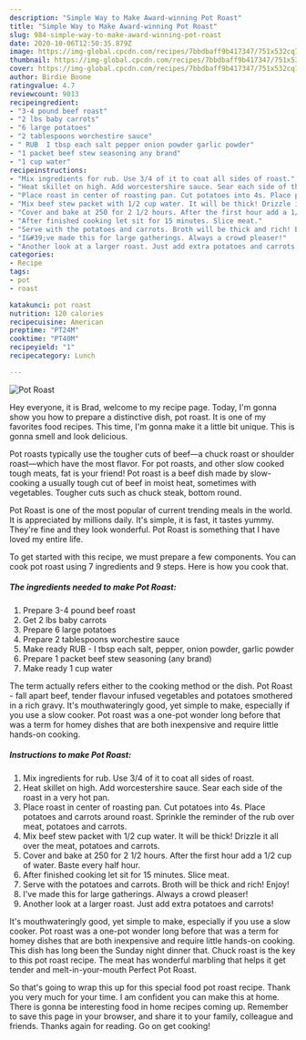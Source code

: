 ```yaml
---
description: "Simple Way to Make Award-winning Pot Roast"
title: "Simple Way to Make Award-winning Pot Roast"
slug: 984-simple-way-to-make-award-winning-pot-roast
date: 2020-10-06T12:50:35.879Z
image: https://img-global.cpcdn.com/recipes/7bbdbaff9b417347/751x532cq70/pot-roast-recipe-main-photo.jpg
thumbnail: https://img-global.cpcdn.com/recipes/7bbdbaff9b417347/751x532cq70/pot-roast-recipe-main-photo.jpg
cover: https://img-global.cpcdn.com/recipes/7bbdbaff9b417347/751x532cq70/pot-roast-recipe-main-photo.jpg
author: Birdie Boone
ratingvalue: 4.7
reviewcount: 9013
recipeingredient:
- "3-4 pound beef roast"
- "2 lbs baby carrots"
- "6 large potatoes"
- "2 tablespoons worchestire sauce"
- " RUB  I tbsp each salt pepper onion powder garlic powder"
- "1 packet beef stew seasoning any brand"
- "1 cup water"
recipeinstructions:
- "Mix ingredients for rub. Use 3/4 of it to coat all sides of roast."
- "Heat skillet on high. Add worcestershire sauce. Sear each side of the roast in a very hot pan."
- "Place roast in center of roasting pan. Cut potatoes into 4s. Place potatoes and carrots around roast. Sprinkle the reminder of the rub over meat, potatoes and carrots."
- "Mix beef stew packet with 1/2 cup water. It will be thick! Drizzle it all over the meat, potatoes and carrots."
- "Cover and bake at 250 for 2 1/2 hours. After the first hour add a 1/2 cup of water. Baste every half hour."
- "After finished cooking let sit for 15 minutes. Slice meat."
- "Serve with the potatoes and carrots. Broth will be thick and rich! Enjoy!"
- "I&#39;ve made this for large gatherings. Always a crowd pleaser!"
- "Another look at a larger roast. Just add extra potatoes and carrots!"
categories:
- Recipe
tags:
- pot
- roast

katakunci: pot roast 
nutrition: 120 calories
recipecuisine: American
preptime: "PT24M"
cooktime: "PT40M"
recipeyield: "1"
recipecategory: Lunch

---
```



![Pot Roast](https://img-global.cpcdn.com/recipes/7bbdbaff9b417347/751x532cq70/pot-roast-recipe-main-photo.jpg)

Hey everyone, it is Brad, welcome to my recipe page. Today, I'm gonna show you how to prepare a distinctive dish, pot roast. It is one of my favorites food recipes. This time, I'm gonna make it a little bit unique. This is gonna smell and look delicious.

Pot roasts typically use the tougher cuts of beef—a chuck roast or shoulder roast—which have the most flavor. For pot roasts, and other slow cooked tough meats, fat is your friend! Pot roast is a beef dish made by slow-cooking a usually tough cut of beef in moist heat, sometimes with vegetables. Tougher cuts such as chuck steak, bottom round.

Pot Roast is one of the most popular of current trending meals in the world. It is appreciated by millions daily. It's simple, it is fast, it tastes yummy. They're fine and they look wonderful. Pot Roast is something that I have loved my entire life.


To get started with this recipe, we must prepare a few components. You can cook pot roast using 7 ingredients and 9 steps. Here is how you cook that.

<!--inarticleads1-->

##### The ingredients needed to make Pot Roast:

1. Prepare 3-4 pound beef roast
1. Get 2 lbs baby carrots
1. Prepare 6 large potatoes
1. Prepare 2 tablespoons worchestire sauce
1. Make ready  RUB - I tbsp each salt, pepper, onion powder, garlic powder
1. Prepare 1 packet beef stew seasoning (any brand)
1. Make ready 1 cup water


The term actually refers either to the cooking method or the dish. Pot Roast - fall apart beef, tender flavour infused vegetables and potatoes smothered in a rich gravy. It&#39;s mouthwateringly good, yet simple to make, especially if you use a slow cooker. Pot roast was a one-pot wonder long before that was a term for homey dishes that are both inexpensive and require little hands-on cooking. 

<!--inarticleads2-->

##### Instructions to make Pot Roast:

1. Mix ingredients for rub. Use 3/4 of it to coat all sides of roast.
1. Heat skillet on high. Add worcestershire sauce. Sear each side of the roast in a very hot pan.
1. Place roast in center of roasting pan. Cut potatoes into 4s. Place potatoes and carrots around roast. Sprinkle the reminder of the rub over meat, potatoes and carrots.
1. Mix beef stew packet with 1/2 cup water. It will be thick! Drizzle it all over the meat, potatoes and carrots.
1. Cover and bake at 250 for 2 1/2 hours. After the first hour add a 1/2 cup of water. Baste every half hour.
1. After finished cooking let sit for 15 minutes. Slice meat.
1. Serve with the potatoes and carrots. Broth will be thick and rich! Enjoy!
1. I&#39;ve made this for large gatherings. Always a crowd pleaser!
1. Another look at a larger roast. Just add extra potatoes and carrots!


It&#39;s mouthwateringly good, yet simple to make, especially if you use a slow cooker. Pot roast was a one-pot wonder long before that was a term for homey dishes that are both inexpensive and require little hands-on cooking. This dish has long been the Sunday night dinner that. Chuck roast is the key to this pot roast recipe. The meat has wonderful marbling that helps it get tender and melt-in-your-mouth Perfect Pot Roast. 

So that's going to wrap this up for this special food pot roast recipe. Thank you very much for your time. I am confident you can make this at home. There is gonna be interesting food in home recipes coming up. Remember to save this page in your browser, and share it to your family, colleague and friends. Thanks again for reading. Go on get cooking!
